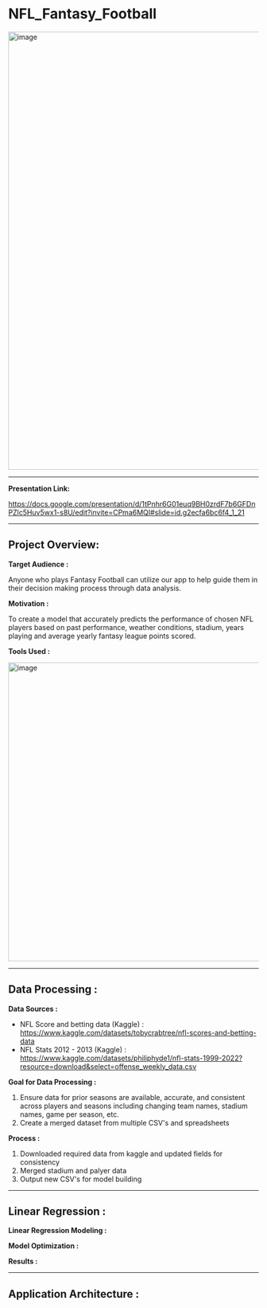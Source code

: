 # NFL_Fantasy_Football

<img width="880" alt="image" src="https://github.com/user-attachments/assets/84026852-bc99-42ba-ae66-d2a5d1deebb7">



--------------------

**Presentation Link:**

https://docs.google.com/presentation/d/1tPnhr6G01euq9BH0zrdF7b6GFDnPZlc5Huv5wx1-s8U/edit?invite=CPma6MQI#slide=id.g2ecfa6bc6f4_1_21

--------------------

## **Project Overview:** ##

**Target Audience :**

Anyone who plays Fantasy Football can utilize our app to help guide them in their decision making process through data analysis.

**Motivation :**

To create a model that accurately predicts the performance of chosen NFL players based on past performance, weather conditions, stadium, years playing and average yearly fantasy league points scored.

**Tools Used :**

<img width="600" alt="image" src="https://github.com/user-attachments/assets/a3148a84-79ce-436c-9632-cae8c41b1728">


--------------------
## **Data Processing :** ##

**Data Sources :**

* NFL Score and betting data (Kaggle) : https://www.kaggle.com/datasets/tobycrabtree/nfl-scores-and-betting-data
* NFL Stats 2012 - 2013 (Kaggle) : https://www.kaggle.com/datasets/philiphyde1/nfl-stats-1999-2022?resource=download&select=offense_weekly_data.csv

**Goal for Data Processing :**

1. Ensure data for prior seasons are available, accurate, and consistent across players and seasons including changing team names, stadium names, game per season, etc.
2. Create a merged dataset from multiple CSV's and spreadsheets

**Process :**

1. Downloaded required data from kaggle and updated fields for consistency
2. Merged stadium and palyer data
3. Output new CSV's for model building

--------------------
## **Linear Regression :** ##

**Linear Regression Modeling :**

**Model Optimization :**

**Results :**


--------------------
## **Application Architecture :** ##
